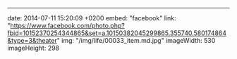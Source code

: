 ---
date: 2014-07-11 15:20:09 +0200
embed: "facebook"
link: "https://www.facebook.com/photo.php?fbid=10152370254344865&set=a.10150382045299865.355740.580174864&type=3&theater"
img: "/img/life/00033_item.md.jpg"
imageWidth: 530
imageHeight: 298

